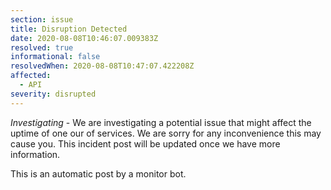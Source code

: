 ```yaml
---
section: issue
title: Disruption Detected
date: 2020-08-08T10:46:07.009383Z
resolved: true
informational: false
resolvedWhen: 2020-08-08T10:47:07.422208Z
affected:
  - API
severity: disrupted
---
```

*Investigating* - We are investigating a potential issue that might affect the uptime of one our of services. We are sorry for any inconvenience this may cause you. This incident post will be updated once we have more information.

This is an automatic post by a monitor bot.
        